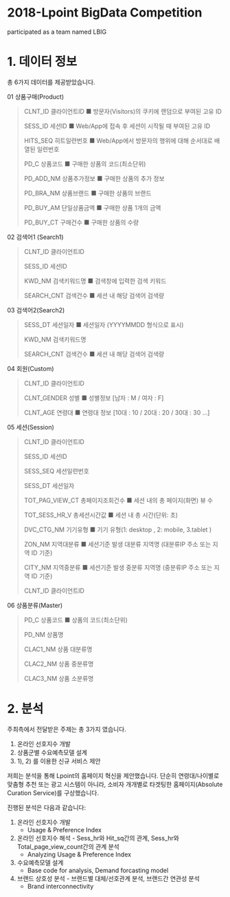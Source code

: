 # 2018-Lpoint BigData Competition
participated as a team named LBIG

# 1. 데이터 정보

총 6가지 데이터를 제공받았습니다.

01 상품구매(Product)
>CLNT_ID 클라이언트ID ■ 방문자(Visitors)의 쿠키에 랜덤으로 부여된 고유 ID
>
>SESS_ID 세션ID ■ Web/App에 접속 후 세션이 시작될 때 부여된 고유 ID
>
>HITS_SEQ 히트일련번호 ■ Web/App에서 방문자의 행위에 대해 순서대로 배열된 일련번호
>
>PD_C 상품코드 ■ 구매한 상품의 코드(최소단위)
>
>PD_ADD_NM 상품추가정보 ■ 구매한 상품의 추가 정보
>
>PD_BRA_NM 상품브랜드 ■ 구매한 상품의 브랜드
>
>PD_BUY_AM 단일상품금액 ■ 구매한 상품 1개의 금액
>
>PD_BUY_CT 구매건수 ■ 구매한 상품의 수량	

02 검색어1 (Search1)
>CLNT_ID 클라이언트ID
>
>SESS_ID 세션ID
>
>KWD_NM	검색키워드명	■ 검색창에 입력한 검색 키워드
>
>SEARCH_CNT 검색건수 ■ 세션 내 해당 검색어 검색량	
				
03 검색어2(Search2)
>SESS_DT 세션일자 ■ 세션일자 (YYYYMMDD 형식으로 표시)
>
>KWD_NM 검색키워드명
>
>SEARCH_CNT 검색건수 ■ 세션 내 해당 검색어 검색량	

04 회원(Custom)
>CLNT_ID 클라이언트ID
>
>CLNT_GENDER 성별 ■ 성별정보 [남자 : M / 여자 : F]
>
>CLNT_AGE 연령대 ■ 연령대 정보 [10대 : 10 / 20대 : 20 / 30대 : 30 ...]	

05 세션(Session)
>CLNT_ID 클라이언트ID
>
>SESS_ID 세션ID
>
>SESS_SEQ 세션일련번호
>
>SESS_DT 세션일자
>
>TOT_PAG_VIEW_CT 총페이지조회건수 ■ 세션 내의 총 페이지(화면) 뷰 수
>
>TOT_SESS_HR_V 총세션시간값 ■ 세션 내 총 시간(단위: 초)
>
>DVC_CTG_NM 기기유형 ■ 기기 유형(1: desktop , 2: mobile, 3.tablet )
>
>ZON_NM 지역대분류 ■ 세션기준 발생 대분류 지역명 (대분류IP 주소 또는 지역 ID 기준)
>
>CITY_NM 지역중분류 ■ 세션기준 발생 중분류 지역명 (중분류IP 주소 또는 지역 ID 기준)
>
>CLNT_ID 클라이언트ID 
				
06 상품분류(Master)
>PD_C 상품코드 ■ 상품의 코드(최소단위)
>
>PD_NM 상품명
>
>CLAC1_NM 상품 대분류명
>
>CLAC2_NM 상품 중분류명
>
>CLAC3_NM 상품 소분류명	


# 2. 분석
주최측에서 전달받은 주제는 총 3가지 였습니다.
1) 온라인 선호지수 개발
2) 상품군별 수요예측모델 설계
3) 1), 2) 를 이용한 신규 서비스 제안

저희는 분석을 통해 Lpoint의 홈페이지 혁신을 제안했습니다. 단순히 연령대/나이별로 맞춤형 추천 또는 광고 시스템이 아니라, 소비자 개개별로 타겟팅한 홈페이지(Absolute Curation Service)를 구상했습니다.

진행된 분석은 다음과 같습니다:

1. 온라인 선호지수 개발
	- Usage & Preference Index
2. 온라인 선호지수 해석 - Sess_hr와 Hit_sq간의 관계, Sess_hr와 Total_page_view_count간의 관계 분석
	- Analyzing Usage & Preference Index
3. 수요예측모델 설계
	- Base code for analysis, Demand forcasting model
4. 브랜드 상호성 분석 - 브랜드별 대체/선호관계 분석, 브랜드간 연관성 분석
	- Brand interconnectivity
